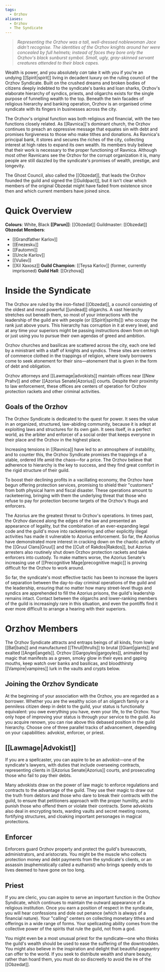```yaml
---
tags:
  - Orzhov
aliases:
  - Orzhov
  - The Syndicate
---
```

> _Representing the Orzhov was a tall, well-dressed noblewoman Jace didn't recognise. The identities of the Orzhov knights around her were concealed by full helmets; instead of faces they bore only the Orzhov's black sunburst symbol. Small, ugly, gray-skinned servant creatures attended to their black capes._

Wealth is power, and you absolutely _can_ take it with you if you're an undying [[Spirit|spirit]] living in decadent luxury on the ruling council of the Orzhov Syndicate. Built on the crushed dreams and broken bodies of citizens deeply indebted to the syndicate's banks and loan sharks, Orzhov's elaborate hierarchy of syndics, priests, and oligarchs exists for the single purpose of funnelling wealth to the top. Beneath the twin facades of religious hierarchy and banking operation, Orzhov is an organised crime syndicate with its fingers in businesses across the city.

The Orzhov's original function was both religious and financial, with the two functions closely related. As [[Ravnica]]'s dominant church, the Orzhov continues to preach an oppressive message that equates sin with debt and promises forgiveness to those who make tithes and donations. As Ravnica's principal bank, it stores and secures the riches of the city, collecting interest at high rates to expand its own wealth. Its members truly believe that their work is necessary to the proper functioning of Ravnica. Although most other Ravnicans see the Orzhov for the corrupt organization it is, many people are still dazzled by the syndicate's promises of wealth, prestige, and longevity.

The Ghost Council, also called the [[Obzedat]], that leads the Orzhov founded the guild and signed the [[Guildpact]], but it isn't clear which members of the original Obzedat might have faded from existence since then and which current members have joined since.
# Quick Overview
**Colours**: White, Black
**[[Parun]]**: [[Obzedat]]
Guildmaster: [[Obzedat]]
**Obzedat Members**:
- [[Grandfather Karlov]]
- [[Enezesku]]
- [[Fautomni]]
- [[Uncle Karlov]]
- [[Vuliev]]
- [[Xil Xaxosz]]
**Guild Champion**: [[Teysa Karlov]] (former, currently imprisoned)
**Guild Hall**: [[Orzhova]]
# Inside the Syndicate
The Orzhov are ruled by the iron-fisted [[Obzedat]], a council consisting of the oldest and most powerful [[undead]] oligarchs. A vast hierarchy stretches out beneath them, so most of your interactions with the leadership of the guild are with people (or [[Spirit|spirits]]) who occupy the rank just above yours. This hierarchy has corruption in it at every level, and at any time your superiors might be passing instructions down from on high or just using you to pursue their own agendas of greed and ambition.

Orzhov churches and basilicas are scattered across the city, each one led by a ministrant with a staff of knights and syndics. These sites are centers of commerce clothed in the trappings of religion, where lowly borrowers come to seek atonement for their sins—atonement that is given in the form of debt and obligation.

Orzhov attorneys and [[Lawmage|advokists]] maintain offices near [[New Prahv]] and other [[Azorius Senate|Azorius]] courts. Despite their proximity to law enforcement, these offices are centers of operation for Orzhov protection rackets and other criminal activities.
## Goals of the Orzhov
The Orzhov Syndicate is dedicated to the quest for power. It sees the value in an organized, structured, law-abiding community, because it is adept at exploiting laws and structures for its own gain. It sees itself, in a perfect world, as the arbiter and enforcer of a social order that keeps everyone in their place and the Orzhov in the highest place.

Increasing tensions in [[Ravnica]] have led to an atmosphere of instability, and to counter this, the Orzhov Syndicate promises the trappings of a stable, ordered life amid the chaos—for a price. The Orzhov believe that adherence to hierarchy is the key to success, and they find great comfort in the rigid structure of their guild.

To boost their declining profits in a vacillating economy, the Orzhov have begun offering protection services, promising to shield their "customers" from both physical harm and fiscal disaster. These operations amount to racketeering, bringing with them the underlying threat that those who refuse to pay for protection become targets of the Orzhov's thugs and enforcers.

The Azorius are the greatest threat to Orzhov's operations. In times past, the Orzhov danced along the edges of the law and presented an appearance of legality, but the combination of an ever-expanding legal code and the guild's move into racketeering and other explicitly illegal activities has made it vulnerable to Azorius enforcement. So far, the Azorius have demonstrated more interest in cracking down on the chaotic activity of the [[Gruul Clans|Gruul]] and the [[Cult of Rakdos|Rakdos]], but Azorius arresters also routinely shut down Orzhov protection rackets and take enforcers into custody. To make matters worse, the Azorius Senate's increasing use of [[Precognitive Mage|precognitive magic]] is proving difficult for the Orzhov to work around.

So far, the syndicate's most effective tactic has been to increase the layers of separation between the day-to-day criminal operations of the guild and the leadership, ensuring that no matter how many street-level thugs and syndics are apprehended to fill the Azorius prisons, the guild's leadership remains intact. Contact between the oligarchs and lower-ranking members of the guild is increasingly rare in this situation, and even the pontiffs find it ever more difficult to arrange a hearing with their superiors.
# Orzhov Members
The Orzhov Syndicate attracts and entraps beings of all kinds, from lowly [[Bat|bats]] and manufactured [[Thrull|thrulls]] to brutal [[Giant|giants]] and exalted [[Angel|angels]]. Orzhov [[Gargoyles|gargoyles]], animated by magic that manifests as a green, smoky glow in their eyes and gaping mouths, keep watch over banks and basilicas, and bloodthirsty [[Vampire|vampires]] lurk in the vaults and crypts below.
## Joining the Orzhov Syndicate
At the beginning of your association with the Orzhov, you are regarded as a borrower. Whether you are the wealthy scion of an oligarch family or a penniless citizen deep in debt to the guild, your status is functionally equivalent: you owe everything you have, even your life, to the Orzhov. Your only hope of improving your status is through your service to the guild. As you acquire renown, you can rise above this debased position in the guild hierarchy. Choose one of three parallel tracks of advancement, depending on your capabilities: advokist, enforcer, or priest.
## [[Lawmage|Advokist]]
If you are a spellcaster, you can aspire to be an advokist—one of the syndicate's lawyers, with duties that include overseeing contracts, representing clients in [[Azorius Senate|Azorius]] courts, and prosecuting those who fail to pay their debts.

Many advokists draw on the power of law magic to enforce regulations and contracts to the advantage of the guild. They use their magic to draw out the truth from debtors and those who dare to break their contracts with the guild, to ensure that petitioners approach with the proper humility, and to punish those who offend them or violate their contracts. Some advokists also deal in encrypting texts, warding vaults and secret meeting rooms, fortifying structures, and cloaking important personages in magical protections.
## Enforcer
Enforcers guard Orzhov property and protect the guild's bureaucrats, administrators, and aristocrats. You might be the muscle who collects protection money and debt payments from the syndicate's clients, or an assassin (euphemistically called a euthanist) who brings speedy ends to lives deemed to have gone on too long. 
## Priest
If you are cleric, you can aspire to serve an important function in the Orzhov Syndicate, which continues to maintain the outward appearance of a religious institution. Once you earn a position of respect in the syndicate, you will hear confessions and dole out penance (which is always of a financial nature). Your "calling" centers on collecting monetary tithes and offerings in a wide range of forms. Your spellcasting ability comes from the collective power of the spirits that rule the guild, not from a god.

You might even be a most unusual priest for the syndicate—one who thinks the guild's wealth should be used to ease the suffering of the downtrodden. You might also believe in the inspiration and delight that beautiful pageantry can offer to the world. If you seek to distribute wealth and share beauty, rather than hoard them, you must do so discreetly to avoid the ire of the [[Obzedat]].